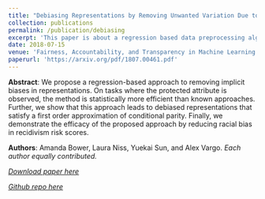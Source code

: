 ```yaml
---
title: "Debiasing Representations by Removing Unwanted Variation Due to Protected Attributes"
collection: publications
permalink: /publication/debiasing
excerpt: 'This paper is about a regression based data preprocessing algorithm to remove unwanted bias due to a protected attribute like race or gender.'
date: 2018-07-15
venue: 'Fairness, Accountability, and Transparency in Machine Learning workshop at ICML'
paperurl: 'https://arxiv.org/pdf/1807.00461.pdf'
---
```

<b>Abstract</b>: We propose a regression-based approach to removing implicit biases in representations. On tasks where the protected attribute is observed, the method is statistically more efficient than known approaches. Further, we show that this approach leads to debiased representations that satisfy a first order approximation of conditional parity. Finally, we demonstrate the efficacy of the proposed approach by reducing racial bias in recidivism risk scores.

<b>Authors</b>: Amanda Bower, Laura Niss, Yuekai Sun, and Alex Vargo. <i>Each author equally contributed.<i>

[Download paper here](https://arxiv.org/pdf/1807.00461.pdf)

[Github repo here](https://github.com/Amandarg/debias)
